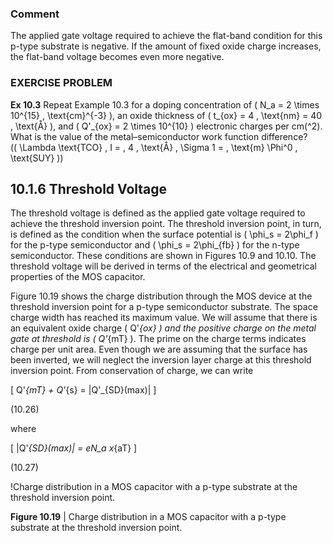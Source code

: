 ### Comment

The applied gate voltage required to achieve the flat-band condition for this p-type substrate is negative. If the amount of fixed oxide charge increases, the flat-band voltage becomes even more negative.

### EXERCISE PROBLEM

**Ex 10.3** Repeat Example 10.3 for a doping concentration of \( N_a = 2 \times 10^{15} \, \text{cm}^{-3} \), an oxide thickness of \( t_{ox} = 4 \, \text{nm} = 40 \, \text{Å} \), and \( Q'_{ox} = 2 \times 10^{10} \) electronic charges per cm\(^2\). What is the value of the metal–semiconductor work function difference?  
(\( \Lambda \text{TCO} \, I = \, 4 \, \text{Å} \, \Sigma 1 = \, \text{m} \Phi^0 \, \text{SUY} \))

## 10.1.6 Threshold Voltage

The threshold voltage is defined as the applied gate voltage required to achieve the threshold inversion point. The threshold inversion point, in turn, is defined as the condition when the surface potential is \( \phi_s = 2\phi_f \) for the p-type semiconductor and \( \phi_s = 2\phi_{fb} \) for the n-type semiconductor. These conditions are shown in Figures 10.9 and 10.10. The threshold voltage will be derived in terms of the electrical and geometrical properties of the MOS capacitor.

Figure 10.19 shows the charge distribution through the MOS device at the threshold inversion point for a p-type semiconductor substrate. The space charge width has reached its maximum value. We will assume that there is an equivalent oxide charge \( Q'_{ox} \) and the positive charge on the metal gate at threshold is \( Q'_{mT} \). The prime on the charge terms indicates charge per unit area. Even though we are assuming that the surface has been inverted, we will neglect the inversion layer charge at this threshold inversion point. From conservation of charge, we can write

\[
Q'_{mT} + Q'_{s} = |Q'_{SD}(max)|
\]

(10.26)

where

\[
|Q'_{SD}(max)| = eN_a x_{aT}
\]

(10.27)

!Charge distribution in a MOS capacitor with a p-type substrate at the threshold inversion point.

**Figure 10.19** | Charge distribution in a MOS capacitor with a p-type substrate at the threshold inversion point.